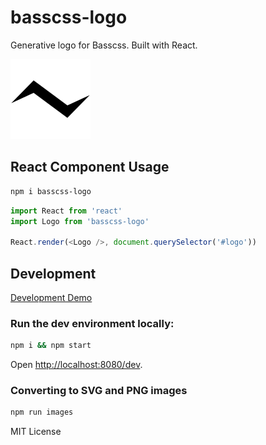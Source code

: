 # basscss-logo
Generative logo for Basscss. Built with React.

![](/images/basscss-64.svg)


## React Component Usage

```bash
npm i basscss-logo
```

```js
import React from 'react'
import Logo from 'basscss-logo'

React.render(<Logo />, document.querySelector('#logo'))
```

## Development

[Development Demo](http://basscss.com/logo/dev)

### Run the dev environment locally:

```bash
npm i && npm start
```

Open <http://localhost:8080/dev>.

### Converting to SVG and PNG images

```bash
npm run images
```

MIT License

